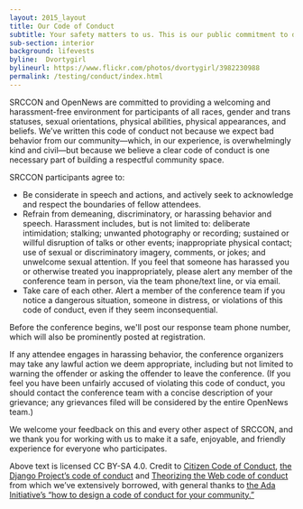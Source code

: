 ```yaml
---
layout: 2015_layout
title: Our Code of Conduct
subtitle: Your safety matters to us. This is our public commitment to doing all we can to ensure it.
sub-section: interior
background: lifevests
byline:  Dvortygirl
bylineurl: https://www.flickr.com/photos/dvortygirl/3982230988
permalink: /testing/conduct/index.html
---
```



SRCCON and OpenNews are committed to providing a welcoming and harassment-free environment for participants of all races, gender and trans statuses, sexual orientations, physical abilities, physical appearances, and beliefs. We&rsquo;ve written this code of conduct not because we expect bad behavior from our community&mdash;which, in our experience, is overwhelmingly kind and civil&mdash;but because we believe a clear code of conduct is one necessary part of building a respectful community space.

SRCCON participants agree to:

* Be considerate in speech and actions, and actively seek to acknowledge and respect the boundaries of fellow attendees.
* Refrain from demeaning, discriminatory, or harassing behavior and speech. Harassment includes, but is not limited to: deliberate intimidation; stalking; unwanted photography or recording; sustained or willful disruption of talks or other events; inappropriate physical contact; use of sexual or discriminatory imagery, comments, or jokes; and unwelcome sexual attention. If you feel that someone has harassed you or otherwise treated you inappropriately, please alert any member of the conference team in person, via the team phone/text line, or via email.
* Take care of each other. Alert a member of the conference team if you notice a dangerous situation, someone in distress, or violations of this code of conduct, even if they seem inconsequential.

Before the conference begins, we'll post our response team phone number, which will also be prominently posted at registration.

If any attendee engages in harassing behavior, the conference organizers may take any lawful action we deem appropriate, including but not limited to warning the offender or asking the offender to leave the conference. (If you feel you have been unfairly accused of violating this code of conduct, you should contact the conference team with a concise description of your grievance; any grievances filed will be considered by the entire OpenNews team.)

We welcome your feedback on this and every other aspect of SRCCON, and we thank you for working with us to make it a safe, enjoyable, and friendly experience for everyone who participates.

Above text is licensed CC BY-SA 4.0. Credit to [Citizen Code of Conduct](http://citizencodeofconduct.org/), [the Django Project&rsquo;s code of conduct](https://www.djangoproject.com/conduct/) and [Theorizing the Web code of conduct](http://theorizingtheweb.tumblr.com/post/79357700249/anti-harassment-statement) from which we&rsquo;ve extensively borrowed, with general thanks to [the Ada Initiative&rsquo;s &ldquo;how to design a code of conduct for your community.&rdquo;](https://adainitiative.org/2014/02/howto-design-a-code-of-conduct-for-your-community/)
